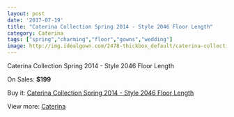```yaml
---
layout: post
date: '2017-07-19'
title: "Caterina Collection Spring 2014 - Style 2046 Floor Length"
category: Caterina
tags: ["spring","charming","floor","gowns","wedding"]
image: http://img.idealgown.com/2478-thickbox_default/caterina-collection-spring-2014-style-2046-floor-length.jpg
---
```

Caterina Collection Spring 2014 - Style 2046 Floor Length

On Sales: **$199**
<a href="https://www.idealgown.com/en/caterina/1165-caterina-collection-spring-2014-style-2046-floor-length.html"><amp-img layout="responsive" width="600" height="600" src="//img.idealgown.com/2478-thickbox_default/caterina-collection-spring-2014-style-2046-floor-length.jpg" alt="Caterina Collection Spring 2014 - Style 2046 Floor Length 0" /></a>
<a href="https://www.idealgown.com/en/caterina/1165-caterina-collection-spring-2014-style-2046-floor-length.html"><amp-img layout="responsive" width="600" height="600" src="//img.idealgown.com/2479-thickbox_default/caterina-collection-spring-2014-style-2046-floor-length.jpg" alt="Caterina Collection Spring 2014 - Style 2046 Floor Length 1" /></a>

Buy it: [Caterina Collection Spring 2014 - Style 2046 Floor Length](https://www.idealgown.com/en/caterina/1165-caterina-collection-spring-2014-style-2046-floor-length.html "Caterina Collection Spring 2014 - Style 2046 Floor Length")

View more: [Caterina](https://www.idealgown.com/en/15-caterina "Caterina")